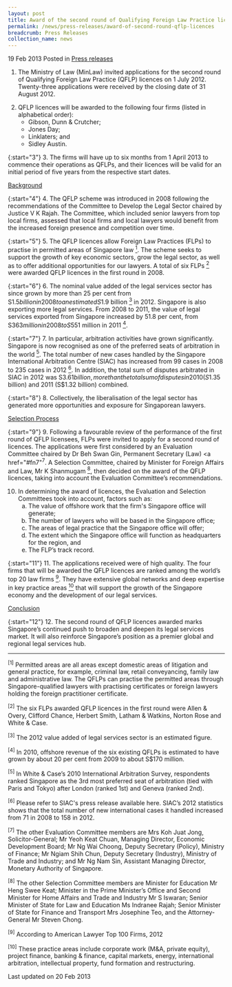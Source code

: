 ```yaml
---
layout: post
title: Award of the second round of Qualifying Foreign Law Practice licences
permalink: /news/press-releases/award-of-second-round-qflp-licences
breadcrumb: Press Releases
collection_name: news
---
```


19 Feb 2013 Posted in [Press releases](/news/press-releases)

1. The Ministry of Law (MinLaw) invited applications for the second round of Qualifying Foreign Law Practice (QFLP) licences on 1 July 2012.  Twenty-three applications were received by the closing date of 31 August 2012.

<ol start="2">
<li>QFLP licences will be awarded to the following four firms (listed in alphabetical order):

<ul>

<li>Gibson, Dunn & Crutcher;</li>

<li>Jones Day;</li>

<li>Linklaters; and</li>

<li>Sidley Austin.</li>


</ul>

</li>
</ol>

{:start="3"}
3. The firms will have up to six months from 1 April 2013 to commence their operations as QFLPs, and their licences will be valid for an initial period of five years from the respective start dates.

<u>Background</u>

{:start="4"}
4. The QFLP scheme was introduced in 2008 following the recommendations of the Committee to Develop the Legal Sector chaired by Justice V K Rajah.  The Committee, which included senior lawyers from top local firms, assessed that local firms and local lawyers would benefit from the increased foreign presence and competition over time.

{:start="5"}
5. The QFLP licences allow Foreign Law Practices (FLPs) to practise in permitted areas of Singapore law <a href="#fn1"><sup>1</sup></a>.  The scheme seeks to support the growth of key economic sectors, grow the legal sector, as well as to offer additional opportunities for our lawyers.   A total of six FLPs <a href="#fn2"><sup>2</sup></a> were awarded QFLP licences in the first round in 2008. 


{:start="6"}
6. The nominal value added of the legal services sector has since grown by more than 25 per cent from S$1.5 billion in 2008 to an estimated S$1.9 billion <a href="#fn3"><sup>3</sup></a> in 2012.  Singapore is also exporting more legal services. From 2008 to 2011, the value of legal services exported from Singapore increased by 51.8 per cent, from S$363 million in 2008 to S$551 million in 2011 <a href="#fn4"><sup>4</sup></a>. 

{:start="7"}
7. In particular, arbitration activities have grown significantly. Singapore is now recognised as one of the preferred seats of arbitration in the world <a href="#fn5"><sup>5</sup></a>. The total number of new cases handled by the Singapore International Arbitration Centre (SIAC) has increased from 99 cases in 2008 to 235 cases in 2012 <a href="#fn6"><sup>6</sup></a>.  In addition, the total sum of disputes arbitrated in SIAC in 2012 was S$3.61 billion, more than the total sum of disputes in 2010 (S$1.35 billion) and 2011 (S$1.32 billion) combined.

{:start="8"}
8. Collectively, the liberalisation of the legal sector has generated more opportunities and exposure for Singaporean lawyers. 

<u>Selection Process</u>

{:start="9"}
9. Following a favourable review of the performance of the first round of QFLP licensees, FLPs were invited to apply for a second round of licences.  The applications were first considered by an Evaluation Committee chaired by Dr Beh Swan Gin, Permanent Secretary (Law) <a href="#fn7"<sup>7</sup>.  A Selection Committee, chaired by Minister for Foreign Affairs and Law, Mr K Shanmugam <a href="#fn8"><sup>8</sup></a>, then decided on the award of the QFLP licences, taking into account the Evaluation Committee’s recommendations.


<ol start="10">
<li>  In determining the award of licences, the Evaluation and Selection Committees took into account, factors such as:

<ol style="list-style-type: lower-alpha;">
<li>The value of offshore work that the firm's Singapore office will generate;</li>
<li>The number of lawyers who will be based in the Singapore office;</li>
<li>The areas of legal practice that the Singapore office will offer;</li>
<li>The extent which the Singapore office will function as headquarters for the region, and</li>
<li>The FLP’s track record.</li> 
</ol>

</li>
</ol>

{:start="11"}
11. The applications received were of high quality.  The four firms that will be awarded the QFLP licences are ranked among the world’s top 20 law firms <a href="#fn9"><sup>9</sup></a>.  They have extensive global networks and deep expertise in key practice areas <a href="#fn10"><sup>10</sup></a> that will support the growth of the Singapore economy and the development of our legal services.

<u>Conclusion</u>

{:start="12"}
12. The second round of QFLP licences awarded marks Singapore’s continued push to broaden and deepen its legal services market.  It will also reinforce Singapore’s position as a premier global and regional legal services hub.  


---

<p id="fn1"><sup>[1]</sup> Permitted areas are all areas except domestic areas of litigation and general practice, for example, criminal law, retail conveyancing, family law and administrative law. The QFLPs can practise the permitted areas through Singapore-qualified lawyers with practising certificates or foreign lawyers holding the foreign practitioner certificate.</p>


<p id="fn2"><sup>[2]</sup> The six FLPs awarded QFLP licences in the first round were Allen & Overy, Clifford Chance, Herbert Smith, Latham & Watkins, Norton Rose and White & Case.</p>


<p id="fn3"><sup>[3]</sup> The 2012 value added of legal services sector is an estimated figure.</p>



<p id="fn4"><sup>[4]</sup> In 2010, offshore revenue of the six existing QFLPs is estimated to have grown by about 20 per cent from 2009 to about S$170 million.</p>



<p id="fn5"><sup>[5]</sup> In White & Case’s 2010 International Arbitration Survey, respondents ranked Singapore as the 3rd most preferred seat of arbitration (tied with Paris and Tokyo) after London (ranked 1st) and Geneva (ranked 2nd).</p>



<p id="fn6"><sup>[6]</sup> Please refer to SIAC's press release available here.  SIAC’s 2012 statistics shows that the total number of new international cases it handled increased from 71 in 2008 to 158 in 2012. </p>



<p id="fn7"><sup>[7]</sup> The other Evaluation Committee members are Mrs Koh Juat Jong, Solicitor-General; Mr Yeoh Keat Chuan, Managing Director, Economic Development Board; Mr Ng Wai Choong, Deputy Secretary (Policy), Ministry of Finance; Mr Ngiam Shih Chun, Deputy Secretary (Industry), Ministry of Trade and Industry; and Mr Ng Nam Sin, Assistant Managing Director, Monetary Authority of Singapore.</p>



<p id="fn8"><sup>[8]</sup> The other Selection Committee members are Minister for Education Mr Heng Swee Keat; Minister in the Prime Minister’s Office and Second Minister for Home Affairs and Trade and Industry Mr S Iswaran; Senior Minister of State for Law and Education Ms Indranee Rajah; Senior Minister of State for Finance and Transport Mrs Josephine Teo, and the Attorney-General Mr Steven Chong.</p>


<p id="fn9"><sup>[9]</sup> According to American Lawyer Top 100 Firms, 2012</p>


<p id="fn10"><sup>[10]</sup> These practice areas include corporate work (M&A, private equity), project finance, banking & finance, capital markets, energy, international arbitration, intellectual property, fund formation and restructuring.</p>  


<p class="right-side-updated">Last updated on 20 Feb 2013</p>

